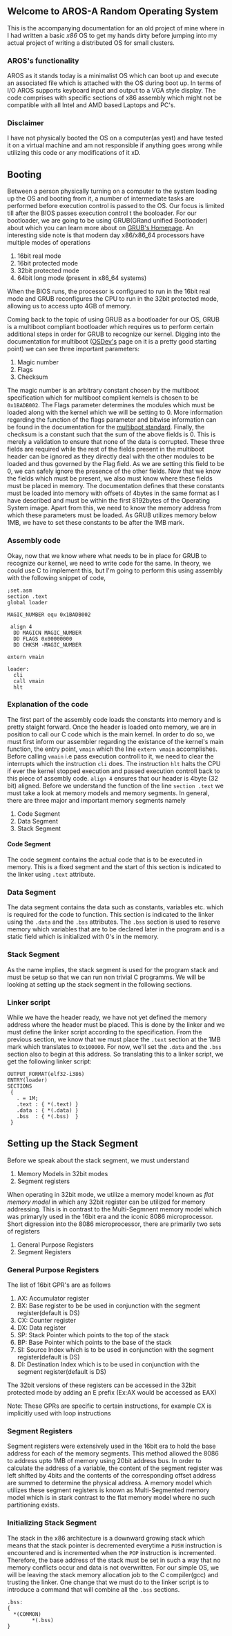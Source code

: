 ## Welcome to AROS-A Random Operating System

This is the accompanying documentation for an old project of mine where in I had written a basic *x86* OS to get my hands dirty before jumping into my actual project of writing a distributed OS for small clusters. 

### AROS's functionality

AROS as it stands today is a minimalist OS which can boot up and execute an associated file which is attached with the OS during boot up. In terms of I/O AROS supports keyboard input and output to a VGA style display. The code comprises with specific sections of x86 assembly which might not be compatible with all Intel and AMD based Laptops and PC's.

### Disclaimer

I have not physically booted the OS on a computer(as yest) and have tested it on a virtual machine and am not responsible if anything goes wrong while utilizing this code or  any modifications of it xD.

## Booting
Between a person physically turning on a computer to the system loading up the OS and booting from it, a number of intermediate tasks are performed before execution control is passed to the OS. Our focus is limited till after the BIOS passes execution control t the booloader. For our bootloader, we are going to be using GRUB(GRand unified Bootloader) about which you can learn more about on [GRUB's Homepage](https://www.gnu.org/software/grub/). An interesting side note is that modern day x86/x86_64 processors have multiple modes of operations

1. 16bit real mode
2. 16bit protected mode
3. 32bit protected mode
4. 64bit long mode (present in x86_64 systems)

When the BIOS runs, the processor is configured to run in the 16bit real mode and GRUB reconfigures the CPU to run in the 32bit protected mode, allowing us to access upto 4GB of memory.

Coming back to the topic of using GRUB as a bootloader for our OS, GRUB is a multiboot compliant bootloader which requires us to perform certain additional steps in order for GRUB to recognize our kernel. Digging into the documentation for multiboot ([OSDev's](https://wiki.osdev.org/Multiboot#:~:text=The%20original%20Multiboot%20specification%20was,themselves%20with%20magic%20number%200x2BADB002.) page on it is a pretty good starting point) we can see three important parameters:

1. Magic number
2. Flags
3. Checksum

The magic number is an arbitrary constant chosen by the multiboot specification which for multiboot complient kernels is chosen to be `0x1BADB002`. The Flags parameter determines the modules which must be loaded along with the kernel which we will be setting to 0. More information regarding the function of the flags parameter and bitwise information can be found in the documentation for the [multiboot standard](https://www.gnu.org/software/grub/manual/multiboot/multiboot.html#Header-magic-fields). Finally, the checksum is a constant such that the sum of the above fields is 0. This is merely a validation to ensure that none of the data is corrupted. These three fields are required while the rest of the fields present in the multiboot header can be ignored as they directly deal with the other modules to be loaded and thus governed by the Flag field. As we are setting this field to be 0, we can safely ignore the presence of the other fields.
Now that we know the fields which must be present, we also must know where these fields must be placed in memory. The documentation defines that these constants must be loaded into memory with offsets of 4bytes in the same format as I have described and must be within the first 8192bytes of the Operating System image. Apart from this, we need to know the memory address from which these parameters must be loaded. As GRUB utilizes memory below 1MB, we have to set these constants to be after the 1MB mark.

### Assembly code
Okay, now that we know where what needs to be in place for GRUB to recognize our kernel, we need to write code for the same. In theory, we could use C to implement this, but I'm going to perform this using assembly with the following snippet of code,
```assembly
;set.asm
section .text
global loader

MAGIC_NUMBER equ 0x1BADB002

 align 4
  DD MAGICN MAGIC_NUMBER
  DD FLAGS 0x00000000
  DD CHKSM -MAGIC_NUMBER

extern vmain

loader:
  cli
  call vmain
  hlt
```
### Explanation of the code
The first part of the assembly code loads the constants into memory and is pretty staight forward. Once the header is loaded onto memory, we are in position to call our C code which is the main kernel. In order to do so, we must first inform our assembler regarding the existance of the kernel's main function, the entry point, `vmain` which the line `extern vmain` accomplishes. Before calling `vmain` i.e pass execution controll to it, we need to clear the interrupts which the instruction `cli` does. The instruction `hlt` halts the CPU if ever the kernel stopped execution and passed execution controll back to this piece of assembly code. `align 4` ensures that our header is 4byte (32 bit) aligned.
Before we understand the function of the line `section .text` we must take a look at memory models and memory segments. In general, there are three major and important memory segments namely

1. Code Segment
2. Data Segment
3. Stack Segment

#### Code Segment
The code segment contains the actual code that is to be executed in memory. This is a fixed segment and the start of this section is indicated to the linker using `.text`  attribute.

### Data Segment
The data segment contains the data such as constants, variables etc. which is required for the code to function. This section is indicated to the linker using the `.data` and the `.bss` attributes. The `.bss` section is used to reserve memory which variables that are to be declared later in the program and is a static field which is initialized with 0's in the memory.

### Stack Segment
As the name implies, the stack segment is used for the program stack and must be setup so that we can run non trivial C programms. We will be looking at setting up the stack segment in the following sections.

### Linker script
While we have the header ready, we have not yet defined the memory address where the header must be placed. This is done by the linker and we must define the linker script according to the specification. From the previous section, we know that we must place the `.text` section at the 1MB mark which translates to `0x100000`. For now, we'll set the `.data` and the `.bss` section also to begin at this address.
So translating this to a linker script, we get the following linker script:

```
OUTPUT_FORMAT(elf32-i386)
ENTRY(loader)
SECTIONS
 {
   . = 1M;
   .text : { *(.text) }
   .data : { *(.data) }
   .bss  : { *(.bss)  }
 }
```

## Setting up the Stack Segment
Before we speak about the stack segment, we must understand

1. Memory Models in 32bit modes
2. Segment registers

When operating in 32bit mode, we utilize a memory model known as *flat memory model* in which any 32bit register can be utilized for memory addressing. This is in contrast to the Multi-Segmnent memory model which was primaryly used in the 16bit era and the iconic 8086 microprocessor. Short digression into the 8086 microprocessor, there are primarily two sets of registers
1. General Purpose Registers
2. Segment Registers

### General Purpose Registers
The list of 16bit GPR's are as follows
1. AX: Accumulator register
2. BX: Base register to be be used in conjunction with the segment register(default is DS)
3. CX: Counter register
4. DX: Data register
5. SP: Stack Pointer which points to the top of the stack
6. BP: Base Pointer which points to the base of the stack
7. SI: Source Index which is to be used in conjunction with the segment register(default is DS)
8. DI: Destination Index which is to be used in conjunction with the segment register(default is DS)

The 32bit versions of these registers can be accessed in the 32bit protected mode by adding an E prefix (Ex:AX would be accessed as EAX)

Note: These GPRs are specific to certain instructions, for example CX is implicitly used with loop instructions

### Segment Registers
Segment registers were extensively used in the 16bit era to hold the base address for each of the memory segments. This method allowed the 8086 to address upto 1MB of memory using 20bit address bus. In order to calculate the address of a variable, the content of the segment register was left shifted by 4bits and the contents of the corresponding offset address are summed to determine the physical address. A memory model which utilizes these segment registers is known as Multi-Segmented memory model which is in stark contrast to the flat memory model where no such partitioning exists.

### Initializing Stack Segment
The stack in the x86 architecture is a downward growing stack which means that the stack pointer is decremented everytime a `PUSH` instruction is encountered and is incremented when the `POP` instruction is incremented. Therefore, the base address of the stack must be set in such a way that no memory conflicts occur and data is not overwritten. For our simple OS, we will be leaving the stack memory allocation job to the C compiler(gcc) and trusting the linker. One change that we must do to the linker script is to introduce a command that will combine all the `.bss` sections.
```
.bss:
{
  *(COMMON)
		*(.bss)
}

```

